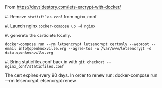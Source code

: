 From https://devsidestory.com/lets-encrypt-with-docker/

#. Remove `staticfiles.conf` from nginx_conf

#. Launch nginx `docker-compose up -d nginx`

#. generate the certiciate locally:

```
docker-compose run --rm letsencrypt letsencrypt certonly --webroot --email info@openknoxville.org --agree-tos -w /var/www/letsencrypt -d data.openknoxville.org
```

#. Bring staticfiles.conf back in with `git checkout -- nginx_conf/staticfiles.conf`


The cert expires every 90 days.  In order to renew run:
docker-compose run --rm letsencrypt letsencrypt renew